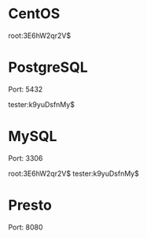 # CentOS
root:3E6hW2qr2V$

# PostgreSQL
Port: 5432

tester:k9yuDsfnMy$

# MySQL
Port: 3306

root:3E6hW2qr2V$
tester:k9yuDsfnMy$

# Presto
Port: 8080
